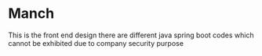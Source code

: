 # Manch
This is the front end design there are different java spring boot codes which cannot be exhibited due to company security purpose
